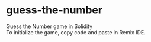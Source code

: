 # guess-the-number
Guess the Number game in Solidity  
To initialize the game, copy code and paste in Remix IDE.
